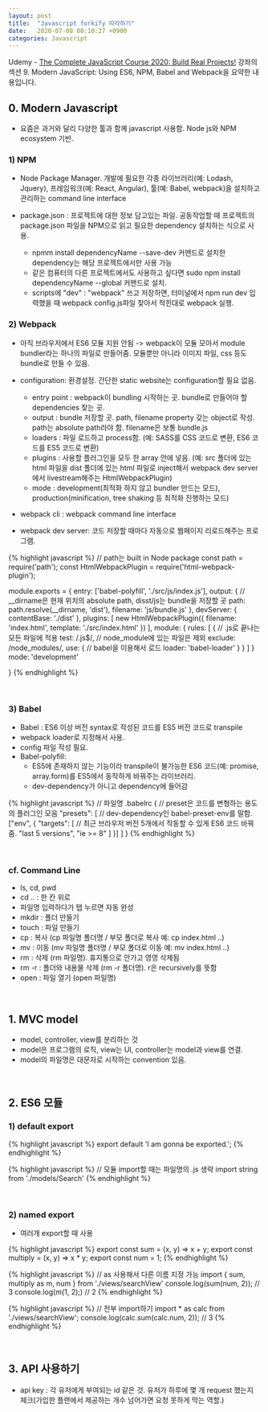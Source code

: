 ```yaml
---
layout: post
title:  "Javascript forkify 따라하기"
date:   2020-07-08 00:10:27 +0900
categories: Javascript
---
```


Udemy - [The Complete JavaScript Course 2020: Build Real Projects!](https://www.udemy.com/course/the-complete-javascript-course/) 강좌의 섹션 9. Modern JavaScript: Using ES6, NPM, Babel and Webpack을 요약한 내용입니다.

## 0. Modern Javascript
- 요즘은 과거와 달리 다양한 툴과 함께 javascript 사용함. Node js와 NPM ecosystem 기반.

### 1) NPM 
- Node Package Manager. 개발에 필요한 각종 라이브러리(예: Lodash, Jquery), 프레임워크(예: React, Angular), 툴(예: Babel, webpack)을 설치하고 관리하는 command line interface 

- package.json : 프로젝트에 대한 정보 담고있는 파일. 공동작업할 때 프로젝트의 package.json 파일을 NPM으로 읽고 필요한 dependency 설치하는 식으로 사용. 
    + npmm install dependencyName --save-dev 커맨드로 설치한 dependency는 해당 프로젝트에서만 사용 가능
    + 같은 컴퓨터의 다른 프로젝트에서도 사용하고 싶다면 sudo npm install dependencyName --global 커맨드로 설치. 
    + scripts에 "dev" : "webpack" 쓰고 저장하면, 터미널에서 npm run dev 입력했을 때 webpack config.js파일 찾아서 적힌대로 webpack 실행.

### 2) Webpack 
- 아직 브라우저에서 ES6 모듈 지원 안됨 -> webpack이 모듈 모아서 module bundler라는 하나의 파일로 만들어줌. 모듈뿐만 아니라 이미지 파일, css 등도 bundle로 만들 수 있음.

- configuration: 환경설정. 간단한 static website는 configuration할 필요 없음.
    + entry point : webpack이 bundling 시작하는 곳. bundle로 만들어야 할 dependencies 찾는 곳. 
    + output : bundle 저장할 곳. path, filename property 갖는 object로 작성. path는 absolute path라야 함. filename은 보통 bundle.js
    + loaders : 파일 로드하고 process함. (예: SASS를 CSS 코드로 변환, ES6 코드를 ES5 코드로 변환)
    + plugins : 사용할 플러그인을 모두 한 array 안에 넣음. (예: src 폴더에 있는 html 파일을 dist 폴더에 있는 html 파일로 inject해서 webpack dev server에서 livestream해주는 HtmlWebpackPlugin)
    + mode : development(최적화 하지 않고 bundler 만드는 모드), production(minification, tree shaking 등 최적화 진행하는 모드)

- webpack cli : webpack command line interface

- webpack dev server: 코드 저장할 때마다 자동으로 웹페이지 리로드해주는 프로그램. 

{% highlight javascript %}
// path는 built in Node package
const path = require('path');
const HtmlWebpackPlugin = require('html-webpack-plugin');

module.exports = {
    entry: ['babel-polyfill', './src/js/index.js'],
    output: {
        // __dirname은 현재 위치의 absolute path, disst/js는 bundle을 저장할 곳
        path: path.resolve(__dirname, 'dist'),
        filename: 'js/bundle.js'
    },
    devServer: {
        contentBase: './dist'
    },
    plugins: [
        new HtmlWebpackPlugin({
            filename: 'index.html',
            template: './src/index.html'
        })
    ],
    module: {
        rules: [
            {
                // .js로 끝나는 모든 파일에 적용
                test: /\.js$/,
                // node_module에 있는 파일은 제외
                exclude: /node_modules/,
                use: {
                    // babel을 이용해서 로드
                    loader: 'babel-loader'
                }
            }
        ]
    }
    mode: 'development'

}
{% endhighlight %}  

<br/>

### 3) Babel 
- Babel : ES6 이상 버전 syntax로 작성된 코드를 ES5 버전 코드로 transpile
- webpack loader로 지정해서 사용.
- config 파일 작성 필요.
- Babel-polyfill:
    + ES5에 존재하지 않는 기능이라 transpile이 불가능한 ES6 코드(예: promise, array.form)를 ES5에서 동작하게 바꿔주는 라이브러리.
    + dev-dependency가 아니고 dependency에 들어감 

{% highlight javascript %}
// 파일명 .babelrc 
{
    // preset은 코드를 변형하는 용도의 플러그인 모음 
    "presets": [
        // dev-dependency인 babel-preset-env를 말함. 
        ["env", {
            "targets": [
                // 최근 브라우저 버전 5개에서 작동할 수 있게 ES6 코드 바꿔줌.
                "last 5 versions",
                "ie >= 8"
            ]
        }]
    ]
}
{% endhighlight %}  

<br/>

### cf. Command Line
- ls, cd, pwd
- cd .. : 한 칸 위로
- 파일명 입력하다가 탭 누르면 자동 완성
- mkdir : 폴더 만들기
- touch : 파일 만들기
- cp : 복사 (cp 파일명 폴더명 / 부모 폴더로 복사 예: cp index.html ..)
- mv : 이동 (mv 파일명 폴더명 / 부모 폴더로 이동 예: mv index.html ..)
- rm : 삭제 (rm 파일명). 휴지통으로 안가고 영영 삭제됨
- rm -r : 폴더와 내용물 삭제 (rm -r 폴더명). r은 recursively를 뜻함
- open : 파일 열기 (open 파일명)

<br/>

## 1. MVC model
- model, controller, view를 분리하는 것
- model은 프로그램의 로직, view는 UI, controller는 model과 view를 연결.
- model의 파일명은 대문자로 시작하는 convention 있음.

<br/>

## 2. ES6 모듈
### 1) default export
{% highlight javascript %}
export default 'I am gonna be exported.';
{% endhighlight %}  

{% highlight javascript %}
// 모듈 import할 때는 파일명의 .js 생략 
import string from './models/Search'
{% endhighlight %}  

<br/>

### 2) named export
- 여러개 export할 때 사용

{% highlight javascript %}
export const sum = (x, y) => x + y;
export const multiply = (x, y) => x * y;
export const num = 1;
{% endhighlight %}  

{% highlight javascript %}
// as 사용해서 다른 이름 지정 가능
import { sum, multiply as m, num } from './views/searchView'
console.log(sum(num, 2)); // 3
console.log(m(1, 2);) // 2
{% endhighlight %}  

{% highlight javascript %}
// 전부 import하기 
import * as calc from './views/searchView';
console.log(calc.sum(calc.num, 2)); // 3
{% endhighlight %}  

<br/>

## 3. API 사용하기
- api key : 각 유저에게 부여되는 id 같은 것. 유저가 하루에 몇 개 request 했는지 체크(가입한 플랜에서 제공하는 개수 넘어가면 요청 못하게 막는 역할.) 